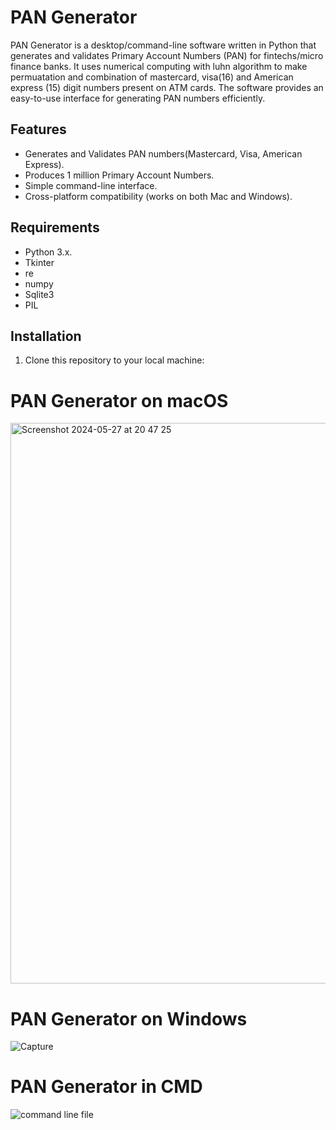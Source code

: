 # PAN Generator

PAN Generator is a desktop/command-line software written in Python that generates and validates Primary Account Numbers (PAN) for fintechs/micro finance banks. It uses numerical computing with luhn algorithm to make permuatation and combination of mastercard, visa(16) and American express (15) digit numbers present on ATM cards. The software provides an easy-to-use interface for generating PAN numbers efficiently. 

## Features

- Generates and Validates PAN numbers(Mastercard, Visa, American Express).
- Produces 1 million Primary Account Numbers.
- Simple command-line interface.
- Cross-platform compatibility (works on both Mac and Windows).

## Requirements

- Python 3.x.
- Tkinter
- re
- numpy
- Sqlite3
- PIL
  

## Installation

1. Clone this repository to your local machine:

# PAN Generator on macOS

<img width="897" alt="Screenshot 2024-05-27 at 20 47 25" src="https://github.com/Ytemiloluwa/PAN/assets/91268094/7540b1cd-f9d1-48f4-be12-bda0fea867c8">


# PAN Generator on Windows
![Capture](https://github.com/Ytemiloluwa/PAN/assets/91268094/51e6dc91-f65b-48ea-ae5e-d4dad8682598)

# PAN Generator in CMD
![command line file](https://github.com/Ytemiloluwa/PAN/assets/91268094/b6552ca1-27a6-4ede-a944-3bee42f51de8)



